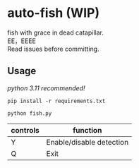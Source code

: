 # auto-fish (WIP)
fish with grace in dead catapillar.  
EE，EEEE  
Read issues before committing.
## Usage
*python 3.11 recommended!*  
```
pip install -r requirements.txt  
```
```
python fish.py
```
| controls | function |
| ----------- | ----------- |
| Y | Enable/disable detection |
| Q | Exit |
